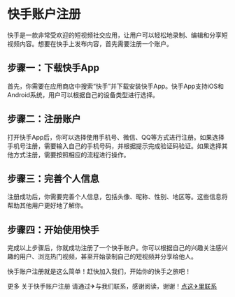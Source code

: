 # 快手账户注册

快手是一款非常受欢迎的短视频社交应用，让用户可以轻松地录制、编辑和分享短视频内容。想要在快手上发布内容，首先需要注册一个账户。

## 步骤一：下载快手App

首先，你需要在应用商店中搜索“快手”并下载安装快手App。快手App支持iOS和Android系统，用户可以根据自己的设备类型进行选择。

## 步骤二：注册账户

打开快手App后，你可以选择使用手机号、微信、QQ等方式进行注册。如果选择手机号注册，需要输入自己的手机号码，并根据提示完成验证码验证。如果选择其他方式注册，需要按照相应的流程进行操作。

## 步骤三：完善个人信息

注册成功后，你需要完善个人信息，包括头像、昵称、性别、地区等。这些信息将帮助其他用户更好地了解你。

## 步骤四：开始使用快手

完成以上步骤后，你就成功注册了一个快手账户。你可以根据自己的兴趣关注感兴趣的用户、浏览热门视频，甚至开始录制自己的短视频并分享给他人。

快手账户注册就是这么简单！赶快加入我们，开始你的快手之旅吧！

更多 关于快手账户注册 请通过✈与我们联系，感谢阅读，谢谢！[点这✈里联系](https://ww.k02.cc)